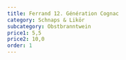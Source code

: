 ```yaml
---
title: Ferrand 12. Génération Cognac
category: Schnaps & Likör
subcategory: Obstbranntwein
price1: 5,5
price2: 10,0
order: 1
---
```

